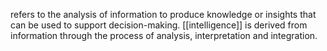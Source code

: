 refers to the analysis of information to produce knowledge or insights that can be used to support decision-making.
[[intelligence]] is derived from information through the process of analysis, interpretation and integration.